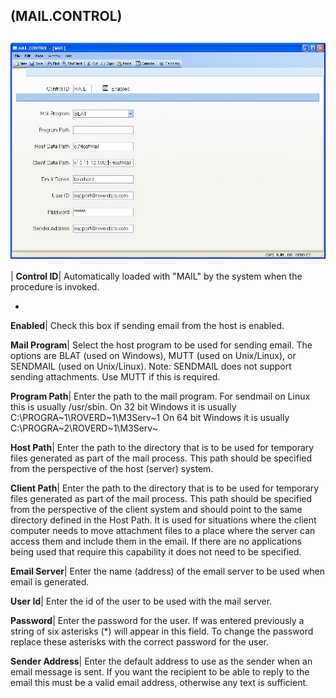 ##  (MAIL.CONTROL)
<PageHeader />

##

![](./MAIL-CONTROL-1.jpg)

| **Control ID**|  Automatically loaded with "MAIL" by the system when the
procedure is invoked.

-  
**Enabled**|  Check this box if sending email from the host is enabled.

**Mail Program**|  Select the host program to be used for sending email. The
options are BLAT (used on Windows), MUTT (used on Unix/Linux), or SENDMAIL
(used on Unix/Linux). Note: SENDMAIL does not support sending attachments. Use
MUTT if this is required.

**Program Path**|  Enter the path to the mail program.
For sendmail on Linux this is usually /usr/sbin.
On 32 bit Windows it is usually C:\PROGRA~1\ROVERD~1\M3Serv~1
On 64 bit Windows it is usually C:\PROGRA~2\ROVERD~1\M3Serv~

**Host Path**|  Enter the path to the directory that is to be used for
temporary files generated as part of the mail process. This path should be
specified from the perspective of the host (server) system.

**Client Path**|  Enter the path to the directory that is to be used for
temporary files generated as part of the mail process. This path should be
specified from the perspective of the client system and should point to the
same directory defined in the Host Path. It is used for situations where the
client computer needs to move attachment files to a place where the server can
access them and include them in the email. If there are no applications being
used that require this capability it does not need to be specified.

**Email Server**|  Enter the name (address) of the email server to be used
when email is generated.

**User Id**|  Enter the id of the user to be used with the mail server.

**Password**|  Enter the password for the user. If was entered previously a
string of six asterisks (*) will appear in this field. To change the password
replace these asterisks with the correct password for the user.

**Sender Address**|  Enter the default address to use as the sender when an
email message is sent. If you want the recipient to be able to reply to the
email this must be a valid email address, otherwise any text is sufficient.


<badge text= "Version 8.10.57 " vertical="middle" />

<PageFooter />
